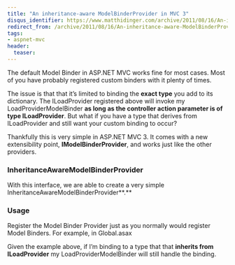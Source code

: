 ```yaml
---
title: "An inheritance-aware ModelBinderProvider in MVC 3"
disqus_identifier: https://www.matthidinger.com/archive/2011/08/16/An-inheritance-aware-ModelBinderProvider-in-MVC-3.aspx
redirect_from: /archive/2011/08/16/An-inheritance-aware-ModelBinderProvider-in-MVC-3.aspx/
tags: 
- aspnet-mvc
header:
  teaser: 
---
```

The default Model Binder in ASP.NET MVC works fine for most cases. Most of you have probably registered custom binders with it plenty of times.

The issue is that that it’s limited to binding the **exact type** you add to its dictionary. The ILoadProvider registered above will invoke my LoadProviderModelBinder **as long as the controller action parameter is of type ILoadProvider**. But what if you have a type that derives from ILoadProvider and still want your custom binding to occur?

Thankfully this is very simple in ASP.NET MVC 3. It comes with a new extensibility point, **IModelBinderProvider**, and works just like the other providers.

### InheritanceAwareModelBinderProvider

With this interface, we are able to create a very simple InheritanceAwareModelBinderProvider**.**

### Usage

Register the Model Binder Provider just as you normally would register Model Binders. For example, in Global.asax

Given the example above, if I’m binding to a type that that **inherits from ILoadProvider** my LoadProviderModelBinder will still handle the binding.

 

